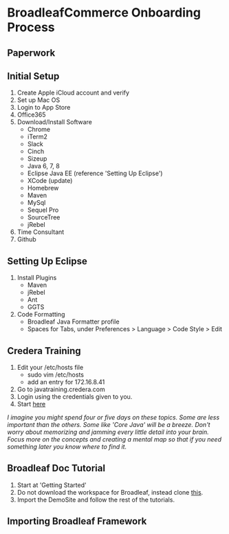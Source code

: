 # BroadleafCommerce Onboarding Process

## Paperwork

## Initial Setup

1. Create Apple iCloud account and verify
2. Set up Mac OS
3. Login to App Store
4. Office365
5. Download/Install Software
	+ Chrome
	+ iTerm2
	+ Slack
	+ Cinch
	+ Sizeup
	+ Java 6, 7, 8
	+ Eclipse Java EE (reference 'Setting Up Eclipse')
	+ XCode (update)
	+ Homebrew
	+ Maven
	+ MySql
	+ Sequel Pro
	+ SourceTree
	+ jRebel
6. Time Consultant
7. Github

## Setting Up Eclipse

1. Install Plugins
	+ Maven
	+ jRebel
	+ Ant
	+ GGTS
2. Code Formatting
	+ Broadleaf Java Formatter profile
	+ Spaces for Tabs, under Preferences > Language > Code Style > Edit

## Credera Training 

1. Edit your /etc/hosts file 
	+ sudo vim /etc/hosts
	+ add an entry for 172.16.8.41
2. Go to javatraining.credera.com
3. Login using the credentials given to you.
4. Start [here](https://wiki.credera.com/en/Principles_of_Software_Development_%28Java_Practice%29)

*I imagine you might spend four or five days on these topics. Some are less important than the others. Some like 'Core Java' will be a breeze. Don't worry about memorizing and jamming every little detail into your brain. Focus more on the concepts and creating a mental map so that if you need something later you know where to find it.*

## Broadleaf Doc Tutorial

1. Start at 'Getting Started' 
2. Do not download the workspace for Broadleaf, instead clone [this](https://github.com/BroadleafCommerce/DemoSite).
3. Import the DemoSite and follow the rest of the tutorials.

## Importing Broadleaf Framework


